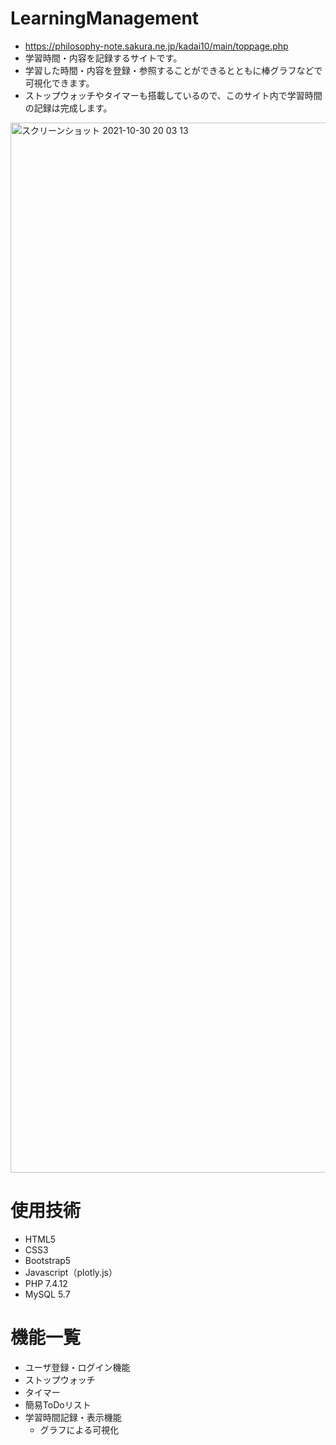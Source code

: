 # LearningManagement
- https://philosophy-note.sakura.ne.jp/kadai10/main/toppage.php
- 学習時間・内容を記録するサイトです。
- 学習した時間・内容を登録・参照することができるとともに棒グラフなどで可視化できます。
- ストップウォッチやタイマーも搭載しているので、このサイト内で学習時間の記録は完成します。
<img width="1680" alt="スクリーンショット 2021-10-30 20 03 13" src="https://user-images.githubusercontent.com/78991083/139530369-037e2b8c-e1a4-4225-a168-6bd4a918436d.png">

# 使用技術
- HTML5
- CSS3
- Bootstrap5
- Javascript（plotly.js）
- PHP 7.4.12
- MySQL 5.7

# 機能一覧
- ユーザ登録・ログイン機能
- ストップウォッチ
- タイマー
- 簡易ToDoリスト
- 学習時間記録・表示機能
  - グラフによる可視化

